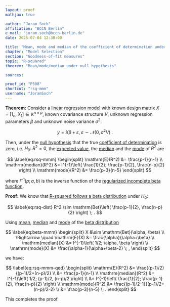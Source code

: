 ```yaml
---
layout: proof
mathjax: true

author: "Joram Soch"
affiliation: "BCCN Berlin"
e_mail: "joram.soch@bccn-berlin.de"
date: 2025-07-04 12:30:00

title: "Mean, mode and median of the coefficient of determination under the null hypothesis"
chapter: "Model Selection"
section: "Goodness-of-fit measures"
topic: "R-squared"
theorem: "Mean/mode/median under null hypothesis"

sources:

proof_id: "P508"
shortcut: "rsq-mmm"
username: "JoramSoch"
---
```



**Theorem:** Consider a [linear regression model](/D/mlr) with known design matrix $X = \left[ 1_n, \; X_1 \right] \in \mathbb{R}^{n \times p}$, known covariance structure $V$, unknown regression parameters $\beta$ and unknown noise variance $\sigma^2$:

$$ \label{eq:mlr}
y = X\beta + \varepsilon, \; \varepsilon \sim \mathcal{N}(0, \sigma^2 V) \; .
$$

Then, under the [null hypothesis](/D/h0) that the true [coefficient of determination](/D/rsq) is zero, i.e. $H_0: \; R^2 = 0$, the [expected value](/D/mean), the [median](/D/med) and the [mode](/D/mode) of $R^2$ are

$$ \label{eq:rsq-mmm}
\begin{split}
     \mathrm{E}(R^2) &= \frac{p-1}{n-1} \\
\mathrm{median}(R^2) &= I^{-1}\left( \frac{1}{2}; \frac{p-1}{2}, \frac{n-p}{2} \right) \\
  \mathrm{mode}(R^2) &= \frac{p-3}{n-5}
\end{split}
$$

where $I^{-1}(p; a, b)$ is the inverse function of the [regularized incomplete beta function](/P/beta-cdf).


**Proof:** We know that [R-squared follows a beta distribution](/P/rsq-dist) under $H_0$:

$$ \label{eq:rsq-dist}
R^2 \sim \mathrm{Bet}\left( \frac{p-1}{2}, \frac{n-p}{2} \right) \; .
$$

Using [mean](/D/beta-mean), [median](/D/beta-med) and [mode](/D/beta-mode) of the [beta distribution](/D/beta)

$$ \label{eq:beta-mmm}
\begin{split}
                 X &\sim \mathrm{Bet}(\alpha, \beta) \\ \Rightarrow \quad
     \mathrm{E}(X) &= \frac{\alpha}{\alpha+\beta} \\
\mathrm{median}(X) &= I^{-1}\left( 1/2; \alpha, \beta \right) \\
  \mathrm{mode}(X) &= \frac{\alpha-1}{\alpha+\beta-2} \; ,
\end{split}
$$

we have:

$$ \label{eq:rsq-mmm-qed}
\begin{split}
     \mathrm{E}(R^2) &= \frac{(p-1)/2}{(p-1)/2+(n-p)/2} \\
                     &= \frac{p-1}{n-1} \\
\mathrm{median}(R^2) &= I^{-1}\left( 1/2; (p-1)/2, (n-p)/2 \right) \\
                     &= I^{-1}\left( \frac{1}{2}; \frac{p-1}{2}, \frac{n-p}{2} \right) \\
  \mathrm{mode}(R^2) &= \frac{(p-1)/2-1}{(p-1)/2+(n-p)/2-2} \\
                     &= \frac{p-3}{n-5} \; .
\end{split}
$$

This completes the proof.